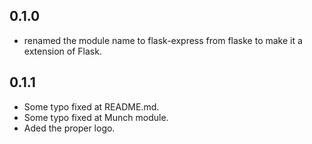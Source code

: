 ## 0.1.0

- renamed the module name to flask-express from flaske to make it a extension of Flask.

## 0.1.1

- Some typo fixed at README.md.
- Some typo fixed at Munch module.
- Aded the proper logo.